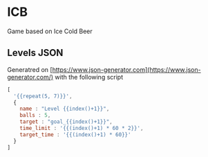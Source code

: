 # ICB
Game based on Ice Cold Beer



## Levels JSON
 Generatred on [https://www.json-generator.com](https://www.json-generator.com/) with the following script  

```javascript
[
  '{{repeat(5, 7)}}',
  {
    name : "Level {{index()+1}}",
    balls : 5,
    target : "goal_{{index()+1}}",
    time_limit : '{{(index()+1) * 60 * 2}}',
    target_time : '{{(index()+1) * 60}}'
  }
]
```